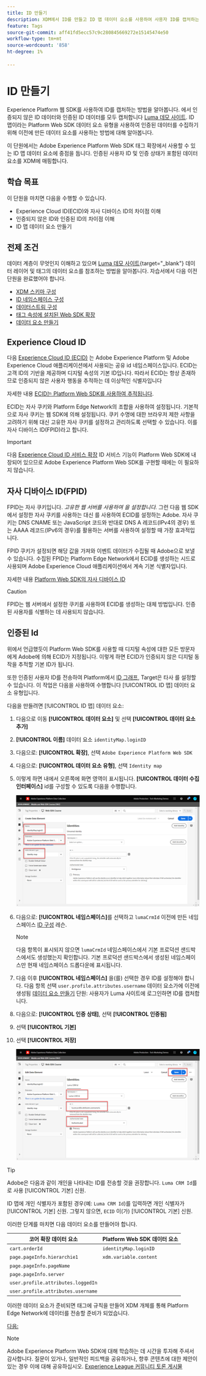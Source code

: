 ```yaml
---
title: ID 만들기
description: XDM에서 ID를 만들고 ID 맵 데이터 요소를 사용하여 사용자 ID를 캡처하는 방법을 알아봅니다. 이 단원은 Web SDK를 사용하여 Adobe Experience Cloud 구현 자습서의 일부입니다.
feature: Tags
source-git-commit: aff41fd5ecc57c9c280845669272e15145474e50
workflow-type: tm+mt
source-wordcount: '858'
ht-degree: 1%

---
```


# ID 만들기

Experience Platform 웹 SDK를 사용하여 ID를 캡처하는 방법을 알아봅니다. 에서 인증되지 않은 ID 데이터와 인증된 ID 데이터를 모두 캡처합니다 [Luma 데모 사이트](https://luma.enablementadobe.com/content/luma/us/en.html). ID 맵이라는 Platform Web SDK 데이터 요소 유형을 사용하여 인증된 데이터를 수집하기 위해 이전에 만든 데이터 요소를 사용하는 방법에 대해 알아봅니다.

이 단원에서는 Adobe Experience Platform Web SDK 태그 확장에서 사용할 수 있는 ID 맵 데이터 요소에 중점을 둡니다. 인증된 사용자 ID 및 인증 상태가 포함된 데이터 요소를 XDM에 매핑합니다.

## 학습 목표

이 단원을 마치면 다음을 수행할 수 있습니다.

* Experience Cloud ID(ECID)와 자사 디바이스 ID의 차이점 이해
* 인증되지 않은 ID와 인증된 ID의 차이점 이해
* ID 맵 데이터 요소 만들기

## 전제 조건

데이터 계층이 무엇인지 이해하고 있으며 [Luma 데모 사이트](https://luma.enablementadobe.com/content/luma/us/en.html){target="_blank"} 데이터 레이어 및 태그의 데이터 요소를 참조하는 방법을 알아봅니다. 자습서에서 다음 이전 단원을 완료했어야 합니다.

* [XDM 스키마 구성](configure-schemas.md)
* [ID 네임스페이스 구성](configure-identities.md)
* [데이터스트림 구성](configure-datastream.md)
* [태그 속성에 설치된 Web SDK 확장](install-web-sdk.md)
* [데이터 요소 만들기](create-data-elements.md)


## Experience Cloud ID

다음 [Experience Cloud ID (ECID)](https://experienceleague.adobe.com/docs/experience-platform/identity/ecid.html?lang=en) 는 Adobe Experience Platform 및 Adobe Experience Cloud 애플리케이션에서 사용되는 공유 id 네임스페이스입니다. ECID는 고객 ID의 기반을 제공하며 디지털 속성의 기본 ID입니다. 따라서 ECID는 항상 존재하므로 인증되지 않은 사용자 행동을 추적하는 데 이상적인 식별자입니다

<!-- FYI I commented this out because it was breaking the build - Jack
>[!TIP]
>
> When you use the Experience Platform Web SDK to set up Adobe applications on your digital properties, the ECID is generated at the Adobe Edge server level. As such, ECID is not viewable on the client-side network request payload. You can view the ECID by seeing the Preview tab of the network request, or by using the [Adobe Experience Platform Debugger Edge Trace](set-up-analytics.md#experience-cloud-id-validation).
>![View ECID](assets/validate-dev-console-ecid.png)
-->

자세한 내용 [ECID는 Platform Web SDK를 사용하여 추적됩니다](https://experienceleague.adobe.com/docs/experience-platform/edge/identity/overview.html?lang=en).

ECID는 자사 쿠키와 Platform Edge Network의 조합을 사용하여 설정됩니다. 기본적으로 자사 쿠키는 웹 SDK에 의해 설정됩니다. 쿠키 수명에 대한 브라우저 제한 사항을 고려하기 위해 대신 고유한 자사 쿠키를 설정하고 관리하도록 선택할 수 있습니다. 이를 자사 디바이스 ID(FPID)라고 합니다.

>[!IMPORTANT]
>
>다음 [Experience Cloud ID 서비스 확장](https://exchange.adobe.com/experiencecloud.details.100160.adobe-experience-cloud-id-launch-extension.html) ID 서비스 기능이 Platform Web SDK에 내장되어 있으므로 Adobe Experience Platform Web SDK를 구현할 때에는 이 필요하지 않습니다.

## 자사 디바이스 ID(FPID)

FPID는 자사 쿠키입니다. _고유한 웹 서버를 사용하여 을 설정합니다._ 그런 다음 웹 SDK에서 설정한 자사 쿠키를 사용하는 대신 를 사용하여 ECID를 설정하는 Adobe. 자사 쿠키는 DNS CNAME 또는 JavaScript 코드와 반대로 DNS A 레코드(IPv4의 경우) 또는 AAAA 레코드(IPv6의 경우)를 활용하는 서버를 사용하여 설정할 때 가장 효과적입니다.

FPID 쿠키가 설정되면 해당 값을 가져와 이벤트 데이터가 수집될 때 Adobe으로 보낼 수 있습니다. 수집된 FPID는 Platform Edge Network에서 ECID를 생성하는 시드로 사용되며 Adobe Experience Cloud 애플리케이션에서 계속 기본 식별자입니다.

자세한 내용 [Platform Web SDK의 자사 디바이스 ID](https://experienceleague.adobe.com/docs/experience-platform/edge/identity/first-party-device-ids.html?lang=ko-KR)

>[!CAUTION]
>
> FPID는 웹 서버에서 설정한 쿠키를 사용하여 ECID를 생성하는 대체 방법입니다. 인증된 사용자를 식별하는 데 사용되지 않습니다.

## 인증된 Id

위에서 언급했듯이 Platform Web SDK를 사용할 때 디지털 속성에 대한 모든 방문자에게 Adobe에 의해 ECID가 지정됩니다. 이렇게 하면 ECID가 인증되지 않은 디지털 동작을 추적할 기본 ID가 됩니다.

또한 인증된 사용자 ID를 전송하여 Platform에서 [ID 그래프](https://experienceleague.adobe.com/docs/platform-learn/tutorials/identities/understanding-identity-and-identity-graphs.html?lang=ko-KR), Target은 타사 를 설정할 수 있습니다. 이 작업은 다음을 사용하여 수행합니다 [!UICONTROL ID 맵] 데이터 요소 유형입니다.

다음을 만들려면 [!UICONTROL ID 맵] 데이터 요소:

1. 다음으로 이동 **[!UICONTROL 데이터 요소]** 및 선택 **[!UICONTROL 데이터 요소 추가]**

1. **[!UICONTROL 이름]** 데이터 요소 `identityMap.loginID`

1. 다음으로: **[!UICONTROL 확장]**, 선택 `Adobe Experience Platform Web SDK`

1. 다음으로: **[!UICONTROL 데이터 요소 유형]**, 선택 `Identity map`

1. 이렇게 하면 내에서 오른쪽에 화면 영역이 표시됩니다. **[!UICONTROL 데이터 수집 인터페이스]** id를 구성할 수 있도록 다음을 수행합니다.

   ![데이터 수집 인터페이스](assets/identity-identityMap-setup.png)

1. 다음으로:  **[!UICONTROL 네임스페이스]**&#x200B;를 선택하고 `lumaCrmId` 이전에 만든 네임스페이스 [ID 구성](configure-identities.md) 레슨.

   >[!NOTE]
   >
   >    다음 항목이 표시되지 않으면 `lumaCrmId` 네임스페이스에서 기본 프로덕션 샌드박스에서도 생성했는지 확인합니다. 기본 프로덕션 샌드박스에서 생성된 네임스페이스만 현재 네임스페이스 드롭다운에 표시됩니다.

1. 다음 이후 **[!UICONTROL 네임스페이스]** 을(를) 선택한 경우 ID를 설정해야 합니다. 다음 항목 선택 `user.profile.attributes.username` 데이터 요소가에 이전에 생성됨 [데이터 요소 만들기](create-data-elements.md#create-data-elements-to-capture-the-data-layer) 단원: 사용자가 Luma 사이트에 로그인하면 ID를 캡처합니다.

   <!--  >[!TIP]
    >
    >You can verify the **[!UICONTROL Luma CRM ID]** is collected in a data element on the web property by going to the [Luma Demo site](https://luma.enablementadobe.com/content/luma/us/en.html), logging in, [switching the tag environment](validate-with-debugger.md#use-the-experience-platform-debugger-to-map-to-your-tag-property) to your own, and typing `_satellite.getVar("user.profile.attributes.username")` in the web browser developer console.
    >
    >   ![Data Element  ID ](assets/identity-data-element-customer-id.png)
    -->

1. 다음으로: **[!UICONTROL 인증 상태]**, 선택 **[!UICONTROL 인증됨]**
1. 선택 **[!UICONTROL 기본]**

1. 선택 **[!UICONTROL 저장]**

   ![데이터 수집 인터페이스](assets/identity-id-namespace.png)

>[!TIP]
>
> Adobe은 다음과 같이 개인을 나타내는 ID를 전송할 것을 권장합니다. `Luma CRM Id`를 로 사용 [!UICONTROL 기본] 신원.
>
> ID 맵에 개인 식별자가 포함된 경우(예: `Luma CRM Id`)를 입력하면 개인 식별자가 [!UICONTROL 기본] 신원. 그렇지 않으면, `ECID` 이(가) [!UICONTROL 기본] 신원.




<!--
1. Once the data element is configured in **[!UICONTROL Data Collection interface]**, it can be tested on the Luma web property like any other Data Element. Enter the following script in the browser developer console
   
   
   ```
   _satellite.getVar('identityMap.loginID')
   ```  

   ![Data Collection interface](assets/identity-consoleIdentityDataElement.png)
   
   >[!NOTE]
   >
   >ECID identifier will NOT populate in the Data Element, as this is configured already with Platform Web SDK.   
-->

이러한 단계를 마치면 다음 데이터 요소를 만들어야 합니다.

| 코어 확장 데이터 요소 | Platform Web SDK 데이터 요소 |
-----------------------------|-------------------------------
| `cart.orderId` | `identityMap.loginID` |
| `page.pageInfo.hierarchie1` | `xdm.variable.content` |
| `page.pageInfo.pageName` | |
| `page.pageInfo.server` | |
| `user.profile.attributes.loggedIn` | |
| `user.profile.attributes.username` | |

이러한 데이터 요소가 준비되면 태그에 규칙을 만들어 XDM 개체를 통해 Platform Edge Network에 데이터를 전송할 준비가 되었습니다.

[다음: ](create-tag-rule.md)

>[!NOTE]
>
>Adobe Experience Platform Web SDK에 대해 학습하는 데 시간을 투자해 주셔서 감사합니다. 질문이 있거나, 일반적인 피드백을 공유하거나, 향후 콘텐츠에 대한 제안이 있는 경우 이에 대해 공유하십시오. [Experience League 커뮤니티 토론 게시물](https://experienceleaguecommunities.adobe.com/t5/adobe-experience-platform-launch/tutorial-discussion-implement-adobe-experience-cloud-with-web/td-p/444996)
